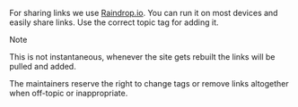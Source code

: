 
For sharing links we use [Raindrop.io](https://raindrop.io). You can run it on most devices and easily share links. Use the correct topic tag for adding it.

> [!note]
> This is not instantaneous, whenever the site gets rebuilt the links will be pulled and added.

The maintainers reserve the right to change tags or remove links altogether when off-topic or inappropriate.
